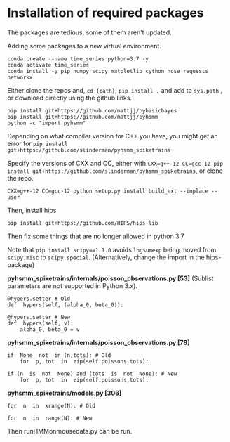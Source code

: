 # Installation of required packages

The packages are tedious, some of them aren't updated.  


Adding some packages to a new virtual environment. 


```
conda create --name time_series python=3.7 -y
conda activate time_series
conda install -y pip numpy scipy matplotlib cython nose requests networkx
```
Either  clone the repos and, ```cd {path}```, ```pip install .``` and add to ```sys.path``` , or download directly using the github links.

```
pip install git+https://github.com/mattjj/pybasicbayes 
pip install git+https://github.com/mattjj/pyhsmm
python -c "import pyhsmm"
```
Depending on what compiler version for C++ you have, you might get an error for ```pip install git+https://github.com/slinderman/pyhsmm_spiketrains```

Specify the versions of CXX and CC, either with ```CXX=g++-12 CC=gcc-12 pip install git+https://github.com/slinderman/pyhsmm_spiketrains```, or clone the repo. 
```
CXX=g++-12 CC=gcc-12 python setup.py install build_ext --inplace --user
```
Then, install hips

```
pip install git+https://github.com/HIPS/hips-lib
```
Then fix some things that are no longer allowed in python 3.7

Note that ```pip install scipy==1.1.0``` avoids ```logsumexp``` being moved from ```scipy.misc``` to ```scipy.special```. (Alternatively, change the import in the hips-package)

**pyhsmm_spiketrains/internals/poisson_observations.py [53]**  (Sublist parameters are not supported in Python 3.x).

```
@hypers.setter # Old
def  hypers(self, (alpha_0, beta_0)):

@hypers.setter # New
def  hypers(self, v):
	alpha_0, beta_0 = v
```

**pyhsmm_spiketrains/internals/poisson_observations.py [78]** 

```
if  None  not  in (n,tots): # Old
	for  p, tot  in  zip(self.poissons,tots):

if (n  is  not  None) and (tots  is  not  None): # New
	for  p, tot  in  zip(self.poissons,tots):
```

**pyhsmm_spiketrains/models.py [306]**

```
for  n  in  xrange(N): # Old

for  n  in  range(N): # New
```
Then runHMMonmousedata.py can be run.